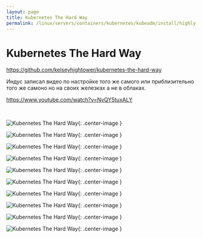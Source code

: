 ```yaml
---
layout: page
title: Kubernetes The Hard Way
permalink: /linux/servers/containers/kubernetes/kubeadm/install/highly-available/kubernetes-the-hard-way/
---
```


# Kubernetes The Hard Way

https://github.com/kelseyhightower/kubernetes-the-hard-way

Индус записал видео по настройке того же самого или приблизительно того же самоно но на своих железках а не в облаках.

https://www.youtube.com/watch?v=NvQY5tuxALY

<br/>


![Kubernetes The Hard Way](/img/linux/servers/containers/kubernetes/kubeadm/install/highly-available/kubernetes-the-hard-way/pic01.png "Kubernetes The Hard Way"){: .center-image }

![Kubernetes The Hard Way](/img/linux/servers/containers/kubernetes/kubeadm/install/highly-available/kubernetes-the-hard-way/pic02.png "Kubernetes The Hard Way"){: .center-image }

![Kubernetes The Hard Way](/img/linux/servers/containers/kubernetes/kubeadm/install/highly-available/kubernetes-the-hard-way/pic03.png "Kubernetes The Hard Way"){: .center-image }

![Kubernetes The Hard Way](/img/linux/servers/containers/kubernetes/kubeadm/install/highly-available/kubernetes-the-hard-way/pic04.png "Kubernetes The Hard Way"){: .center-image }

![Kubernetes The Hard Way](/img/linux/servers/containers/kubernetes/kubeadm/install/highly-available/kubernetes-the-hard-way/pic05.png "Kubernetes The Hard Way"){: .center-image }

![Kubernetes The Hard Way](/img/linux/servers/containers/kubernetes/kubeadm/install/highly-available/kubernetes-the-hard-way/pic06.png "Kubernetes The Hard Way"){: .center-image }

![Kubernetes The Hard Way](/img/linux/servers/containers/kubernetes/kubeadm/install/highly-available/kubernetes-the-hard-way/pic07.png "Kubernetes The Hard Way"){: .center-image }

![Kubernetes The Hard Way](/img/linux/servers/containers/kubernetes/kubeadm/install/highly-available/kubernetes-the-hard-way/pic08.png "Kubernetes The Hard Way"){: .center-image }

![Kubernetes The Hard Way](/img/linux/servers/containers/kubernetes/kubeadm/install/highly-available/kubernetes-the-hard-way/pic09.png "Kubernetes The Hard Way"){: .center-image }

![Kubernetes The Hard Way](/img/linux/servers/containers/kubernetes/kubeadm/install/highly-available/kubernetes-the-hard-way/pic10.png "Kubernetes The Hard Way"){: .center-image }
